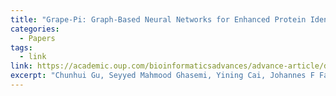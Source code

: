 ```yaml
---
title: "Grape-Pi: Graph-Based Neural Networks for Enhanced Protein Identification in Proteomics Pipelines"
categories:
  - Papers
tags:
  - link
link: https://academic.oup.com/bioinformaticsadvances/advance-article/doi/10.1093/bioadv/vbaf095/8120414
excerpt: "Chunhui Gu, Seyyed Mahmood Ghasemi, Yining Cai, Johannes F Fahrmann, James P Long, Hiroyuki Katayama, Chong Wu, Jody Vykoukal, Jennifer B Dennison, Samir Hanash, Kim-Anh Do, Ehsan Irajizad, Grape-Pi: Graph-Based Neural Networks for Enhanced Protein Identification in Proteomics Pipelines, Bioinformatics Advances, 2025;, vbaf095, https://doi.org/10.1093/bioadv/vbaf095"
---
```

